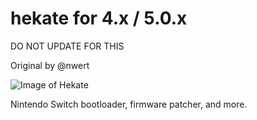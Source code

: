 # hekate for 4.x / 5.0.x

DO NOT UPDATE FOR THIS

Original by @nwert

![Image of Hekate](https://upload.wikimedia.org/wikipedia/commons/f/fc/H%C3%A9cate_-_Mallarm%C3%A9.png)

Nintendo Switch bootloader, firmware patcher, and more.
